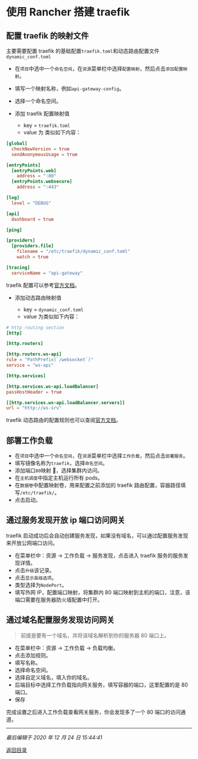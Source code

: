 # 使用 Rancher 搭建 traefik

## 配置 traefik 的映射文件

主要需要配置 traefik 的基础配置`traefik.toml`和动态路由配置文件`dynamic_conf.toml`

- 在`项目`中选中一个`命名空间`，在`资源`菜单栏中选择`配置映射`，然后点击`添加配置映射`。
- 填写一个映射名称，例如`api-gateway-config`。
- 选择一个命名空间。
- 添加 traefik 配置映射值

  - key = `traefik.toml`
  - value 为 类似如下内容：

```toml
[global]
  checkNewVersion = true
  sendAnonymousUsage = true

[entryPoints]
  [entryPoints.web]
    address = ":80"
  [entryPoints.websecure]
    address = ":443"

[log]
  level = "DEBUG"

[api]
  dashboard = true

[ping]

[providers]
  [providers.file]
    filename = "/etc/traefik/dynamic_conf.toml"
    watch = true

[tracing]
  serviceName = "api-gateway"
```

traefik 配置可以参考[官方文档](https://doc.traefik.io/traefik/providers/rancher/)。

- 添加动态路由映射值

  - key = `dynamic_conf.toml`
  - value 为类似如下内容：

```toml
# http routing section
[http]

[http.routers]

[http.routers.ws-api]
rule = "PathPrefix(`/websocket`)"
service = "ws-api"

[http.services]

[http.services.ws-api.loadBalancer]
passHostHeader = true

[[http.services.ws-api.loadBalancer.servers]]
url = "http://ws-srv"
```

traefik 动态路由的配置规则也可以查阅[官方文档](https://doc.traefik.io/traefik/providers/rancher/)。

## 部署工作负载

- 在`项目`中选中一个`命名空间`，在`资源`菜单栏中选择`工作负载`，然后点击`部署服务`。
- 填写镜像名称为`traefik`，选择`命名空间`。
- 添加端口`80`映射 ，选择集群内访问。
- 在`主机调度`中指定主机运行所有 pods。
- 在`数据卷`中配置映射卷，用来配置之前添加的 traefik 路由配置，容器路径填写`/etc/traefik/`。
- 点击启动。

## 通过服务发现开放 ip 端口访问网关

traefik 启动成功后会自动创建服务发现，如果没有域名，可以通过配置服务发现来开放公网端口访问。

- 在菜单栏中：资源 -> 工作负载 -> 服务发现，点击进入 traefik 服务的服务发现详情。
- 点击`升级`该记录。
- 点击`显示高级选项`。
- 类型选择为`NodePort`。
- 填写外网 IP，配置端口映射，将集群内 80 端口映射到主机的端口，注意，该端口需要在服务器防火墙配置中打开。

## 通过域名配置服务发现访问网关

> 前提是要有一个域名，并将该域名解析到你的服务器 80 端口上。

- 在菜单栏中：资源 -> 工作负载 -> 负载均衡。
- 点击添加规则。
- 填写名称。
- 选择命名空间。
- 选择自定义域名，填入你的域名。
- 后端目标中选择工作负载指向网关服务，填写容器的端口，这里配置的是 80 端口。
- 保存

完成设置之后进入工作负载查看网关服务，你会发现多了一个 80 端口的访问通道。

---

_最后编辑于 2020 年 12 月 24 日 15:44:41_

[返回目录](./menu.md)
